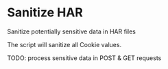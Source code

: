 # Sanitize HAR
Sanitize potentially sensitive data in HAR files

The script will sanitize all Cookie values.

TODO: process sensitive data in POST & GET requests
